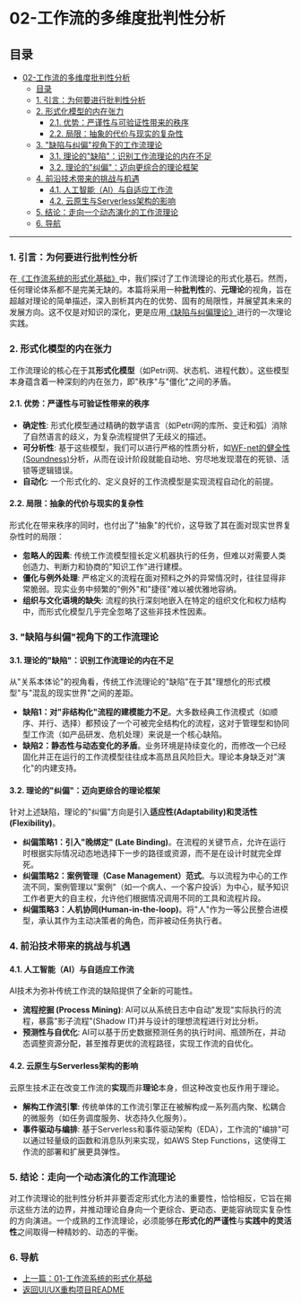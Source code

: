 # 02-工作流的多维度批判性分析

## 目录
- [02-工作流的多维度批判性分析](#02-工作流的多维度批判性分析)
  - [目录](#目录)
  - [1. 引言：为何要进行批判性分析](#1-引言为何要进行批判性分析)
  - [2. 形式化模型的内在张力](#2-形式化模型的内在张力)
    - [2.1. 优势：严谨性与可验证性带来的秩序](#21-优势严谨性与可验证性带来的秩序)
    - [2.2. 局限：抽象的代价与现实的复杂性](#22-局限抽象的代价与现实的复杂性)
  - [3. "缺陷与纠偏"视角下的工作流理论](#3-缺陷与纠偏视角下的工作流理论)
    - [3.1. 理论的"缺陷"：识别工作流理论的内在不足](#31-理论的缺陷识别工作流理论的内在不足)
    - [3.2. 理论的"纠偏"：迈向更综合的理论框架](#32-理论的纠偏迈向更综合的理论框架)
  - [4. 前沿技术带来的挑战与机遇](#4-前沿技术带来的挑战与机遇)
    - [4.1. 人工智能（AI）与自适应工作流](#41-人工智能ai与自适应工作流)
    - [4.2. 云原生与Serverless架构的影响](#42-云原生与serverless架构的影响)
  - [5. 结论：走向一个动态演化的工作流理论](#5-结论走向一个动态演化的工作流理论)
  - [6. 导航](#6-导航)

---

### 1. 引言：为何要进行批判性分析

在[《工作流系统的形式化基础》](01-工作流系统的形式化基础.md)中，我们探讨了工作流理论的形式化基石。然而，任何理论体系都不是完美无缺的。本篇将采用一种**批判性**的、**元理论**的视角，旨在超越对理论的简单描述，深入剖析其内在的优势、固有的局限性，并展望其未来的发展方向。这不仅是对知识的深化，更是应用[《缺陷与纠偏理论》](../../../Analysis/01-哲学基础理论/07-缺陷与纠偏理论.md)进行的一次理论实践。

### 2. 形式化模型的内在张力

工作流理论的核心在于其**形式化模型**（如Petri网、状态机、进程代数）。这些模型本身蕴含着一种深刻的内在张力，即"秩序"与"僵化"之间的矛盾。

#### 2.1. 优势：严谨性与可验证性带来的秩序

- **确定性**: 形式化模型通过精确的数学语言（如Petri网的库所、变迁和弧）消除了自然语言的歧义，为复杂流程提供了无歧义的描述。
- **可分析性**: 基于这些模型，我们可以进行严格的性质分析，如[WF-net的健全性(Soundness)](../../../Analysis/04-软件架构理论体系/07-工作流架构理论.md#22-健全性-soundness)分析，从而在设计阶段就能自动地、穷尽地发现潜在的死锁、活锁等逻辑错误。
- **自动化**: 一个形式化的、定义良好的工作流模型是实现流程自动化的前提。

#### 2.2. 局限：抽象的代价与现实的复杂性

形式化在带来秩序的同时，也付出了"抽象"的代价，这导致了其在面对现实世界复杂性时的局限：
- **忽略人的因素**: 传统工作流模型擅长定义机器执行的任务，但难以对需要人类创造力、判断力和协商的"知识工作"进行建模。
- **僵化与例外处理**: 严格定义的流程在面对预料之外的异常情况时，往往显得非常脆弱。现实业务中频繁的"例外"和"捷径"难以被优雅地容纳。
- **组织与文化语境的缺失**: 流程的执行深刻地嵌入在特定的组织文化和权力结构中，而形式化模型几乎完全忽略了这些非技术性因素。

### 3. "缺陷与纠偏"视角下的工作流理论

#### 3.1. 理论的"缺陷"：识别工作流理论的内在不足

从"关系本体论"的视角看，传统工作流理论的"缺陷"在于其"理想化的形式模型"与"混乱的现实世界"之间的差距。
- **缺陷1：对"非结构化"流程的建模能力不足**。大多数经典工作流模式（如顺序、并行、选择）都预设了一个可被完全结构化的流程，这对于管理型和协同型工作流（如产品研发、危机处理）来说是一个核心缺陷。
- **缺陷2：静态性与动态变化的矛盾**。业务环境是持续变化的，而修改一个已经固化并正在运行的工作流模型往往成本高昂且风险巨大。理论本身缺乏对"演化"的内建支持。

#### 3.2. 理论的"纠偏"：迈向更综合的理论框架

针对上述缺陷，理论的"纠偏"方向是引入**适应性(Adaptability)**和**灵活性(Flexibility)**。
- **纠偏策略1：引入"晚绑定" (Late Binding)**。在流程的关键节点，允许在运行时根据实际情况动态地选择下一步的路径或资源，而不是在设计时就完全焊死。
- **纠偏策略2：案例管理（Case Management）范式**。与以流程为中心的工作流不同，案例管理以"案例"（如一个病人、一个客户投诉）为中心，赋予知识工作者更大的自主权，允许他们根据情况调用不同的工具和流程片段。
- **纠偏策略3：人机协同(Human-in-the-loop)**。将"人"作为一等公民整合进模型，承认其作为主动决策者的角色，而非被动任务执行者。

### 4. 前沿技术带来的挑战与机遇

#### 4.1. 人工智能（AI）与自适应工作流

AI技术为弥补传统工作流的缺陷提供了全新的可能性。
- **流程挖掘 (Process Mining)**: AI可以从系统日志中自动"发现"实际执行的流程，暴露"影子流程"(Shadow IT)并与设计的理想流程进行对比分析。
- **预测性与自优化**: AI可以基于历史数据预测任务的执行时间、瓶颈所在，并动态调整资源分配，甚至推荐更优的流程路径，实现工作流的自优化。

#### 4.2. 云原生与Serverless架构的影响

云原生技术正在改变工作流的**实现**而非**理论**本身，但这种改变也反作用于理论。
- **解构工作流引擎**: 传统单体的工作流引擎正在被解构成一系列高内聚、松耦合的微服务（如任务调度服务、状态持久化服务）。
- **事件驱动与编排**: 基于Serverless和事件驱动架构（EDA），工作流的"编排"可以通过轻量级的函数和消息队列来实现，如AWS Step Functions，这使得工作流的部署和扩展更具弹性。

### 5. 结论：走向一个动态演化的工作流理论

对工作流理论的批判性分析并非要否定形式化方法的重要性，恰恰相反，它旨在揭示这些方法的边界，并推动理论自身向一个更综合、更动态、更能容纳现实复杂性的方向演进。一个成熟的工作流理论，必须能够在**形式化的严谨性**与**实践中的灵活性**之间取得一种精妙的、动态的平衡。

### 6. 导航

- [上一篇：01-工作流系统的形式化基础](01-工作流系统的形式化基础.md)
- [返回UI/UX重构项目README](../README.md) 